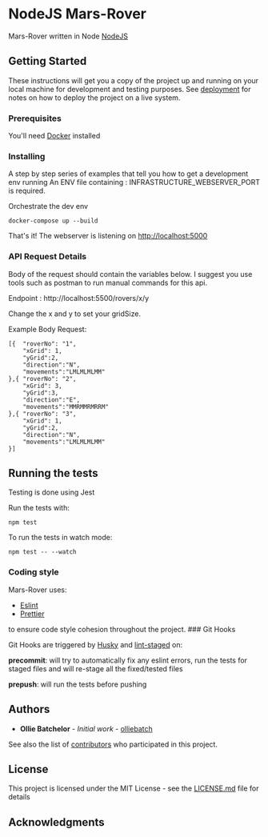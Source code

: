 # NodeJS Mars-Rover

Mars-Rover written in Node [NodeJS](https://nodejs.org/en/) 

## Getting Started

These instructions will get you a copy of the project up and running on your local machine for development and testing purposes. See [deployment](deployment) for notes on how to deploy the project on a live system.

### Prerequisites

You'll need [Docker](https://www.docker.com/products/docker-desktop) installed

### Installing

A step by step series of examples that tell you how to get a development env running
An ENV file containing : INFRASTRUCTURE_WEBSERVER_PORT is required.

Orchestrate the dev env

```
docker-compose up --build
```

That's it! The webserver is listening on [http://localhost:5000](http://localhost:5000)

### API Request Details

Body of the request should contain the variables below. 
I suggest you use tools such as postman to run manual commands for this api.

Endpoint : http://localhost:5500/rovers/x/y

Change the x and y to set your gridSize.

Example Body Request: 
```
[{	"roverNo": "1",
	"xGrid": 1,
	"yGrid":2,
	"direction":"N",
	"movements":"LMLMLMLMM"
},{	"roverNo": "2",
	"xGrid": 3,
	"yGrid":3,
	"direction":"E",
	"movements":"MMRMMRMRRM"
},{	"roverNo": "3",
	"xGrid": 1,
	"yGrid":2,
	"direction":"N",
	"movements":"LMLMLMLMM"
}]
```

## Running the tests

Testing is done using Jest

Run the tests with:

```
npm test
```

To run the tests in watch mode:
```
npm test -- --watch
```

### Coding style

Mars-Rover uses:

- [Eslint](https://eslint.org/)
- [Prettier](https://github.com/prettier/prettier)

to ensure code style cohesion throughout the project.
### Git Hooks

Git Hooks are triggered by [Husky](https://github.com/typicode/husky) and [lint-staged](https://github.com/okonet/lint-staged) on:

**precommit**: will try to automatically fix any eslint errors, run the tests for staged files and will re-stage all the fixed/tested files

**prepush**: will run the tests before pushing

## Authors

* **Ollie Batchelor** - *Initial work* - [olliebatch](https://github.com/olliebatch)

See also the list of [contributors](https://github.com/your/project/contributors) who participated in this project.

## License

This project is licensed under the MIT License - see the [LICENSE.md](LICENSE.md) file for details

## Acknowledgments
